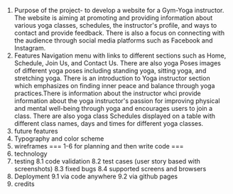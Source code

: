 1. Purpose of the project- to develop a website for a Gym-Yoga instructor. The website is aiming at promoting and providing information about various yoga classes, schedules, the instructor's profile, and ways to contact and provide feedback. There is also a focus on connecting with the audience through social media platforms such as Facebook and Instagram.
2. Features
   Navigation menu with links to different sections such as Home, Schedule, Join Us, and Contact Us. There are also yoga Poses images of different yoga poses including standing yoga, sitting yoga, and stretching yoga. There is an introduction to Yoga instructor section which emphasizes on finding inner peace and balance through yoga practices.There is information about the instructor whci provide information about the yoga instructor's passion for improving physical and mental well-being through yoga and encourages users to join a class. There are also yoga class Schedules displayed on a table with different class names, days and times for different yoga classes.
3. future features
4. Typography and color scheme
5. wireframes
   === 1-6 for planning and then write code ===
6. technology
7. testing
   8.1 code validation
   8.2 test cases (user story based with screenshots)
   8.3 fixed bugs
   8.4 supported screens and browsers
8. Deployment
   9.1 via code anywhere
   9.2 via github pages
9. credits
